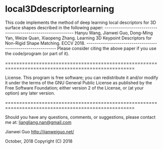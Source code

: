 # local3Ddescriptorlearning

This code implements the method of deep learning local descriptors for 3D surface shapes described in 
the following paper:
      --------------------------------------------------------------
      Hanyu Wang, Jianwei Guo, Dong-Ming Yan, Weize Quan, Xiaopeng Zhang. 
      Learning 3D Keypoint Descriptors for Non-Rigid Shape Matching. 
      ECCV 2018.
      --------------------------------------------------------------
Please consider citing the above paper if you use the code/program (or part of it). 


====================================================================================================

License.
      This program is free software; you can redistribute it and/or modify it under the terms of the
      GNU General Public License as published by the Free Software Foundation; either version 2 of 
      the License, or (at your option) any later version. 

====================================================================================================

Should you have any questions, comments, or suggestions, please contact me at: 
liangliang.nan@gmail.com

Jianwei Guo
http://jianweiguo.net/

October, 2018
Copyright (C) 2018 
